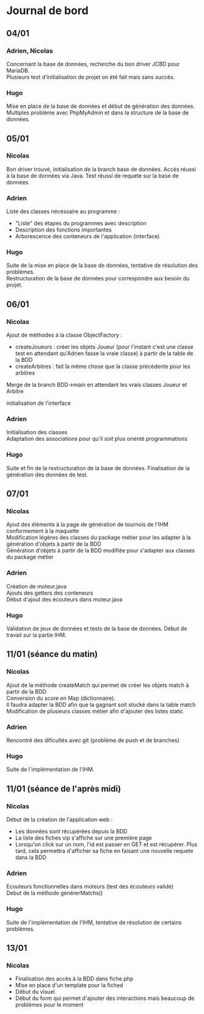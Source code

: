# Journal de bord

## 04/01
### Adrien, Nicolas  

Concernant la base de données, recherche du bon driver JCBD pour MariaDB.  
Plusieurs test d'initialisation de projet on été fait mais sans succès.  

### Hugo  

Mise en place de la base de données et début de génération des données. Multiples problème avec PhpMyAdmin et dans la structure de la base de données.  

## 05/01
### Nicolas  

Bon driver trouvé, initialisation de la branch base de données. Accès réussi à la base de données via Java. Test réussi de requete sur la base de données.  

### Adrien  

Liste des classes nécéssaire au programme :  
- "Liste" des étapes du programmes avec description  
- Description des fonctions importantes  
- Arborescence des conteneurs de l'application (interface)  

### Hugo   

Suite de la mise en place de la base de données, tentative de résolution des problèmes.  
Restructuration de la base de données pour correspondre aux besoin du projet.  

## 06/01
### Nicolas  

Ajout de méthodes à la classe ObjectFactory :
- createJoueurs : créer les objets Joueur (pour l'instant c'est une classe test en attendant qu'Adrien fasse la vraie classe) à partir de la table de la BDD
- createArbitres : fait la même chose que la classe précédente pour les arbitres

Merge de la branch BDD->main en attendant les vrais classes Joueur et Arbitre

initialisation de l'interface

### Adrien  

Initialisation des classes  
Adaptation des associations pour qu'il soit plus orienté programmations


### Hugo   

Suite et fin de la restructuration de la base de données. Finalisation de la génération des données de test.  

## 07/01
### Nicolas

Ajout des éléments à la page de génération de tournois de l'IHM conformement à la maquette  
Modification légères des classes du package métier pour les adapter à la génération d'objets à partir de la BDD  
Génération d'objets à partir de la BDD modifiée pour s'adapter aux classes du package métier  

### Adrien  
Création de moteur.java  
Ajouts des getters des conteneurs  
Début d'ajout des écouteurs dans moteur.java  

### Hugo

Validation de jeux de données et tests de la base de données.
Début de travail sur la partie IHM.

## 11/01 (séance du matin)
### Nicolas

Ajout de la méthode createMatch qui permet de créer les objets match à partir de la BDD  
Conversion du score en Map (dictionnaire).   
Il faudra  adapter la BDD afin que la gagnant soit stocké dans la table match   
Modification de plusieurs classes métier afin d'ajouter des listes static

### Adrien  

Rencontré des dificultés avec git (problème de push et de branches)

### Hugo  
Suite de l'implémentation de l'IHM.

## 11/01 (séance de l'après midi)
### Nicolas

Début de la création de l'application web :   
- Les données sont récupérées depuis la BDD  
- La liste des fiches vip s'affiche sur une première page  
- Lorsqu'on click sur un nom, l'id est passer en GET et est récupérer. Plus tard, cela permettra d'afficher sa fiche en faisant une nouvelle requete dans la BDD  

### Adrien  

Ecouteurs fonctionnelles dans moteurs (test des écouteurs valide)  
Debut de la méthode générerMatchs()  

### Hugo  
Suite de l'implémentation de l'IHM, tentative de résolution de certains problèmes.

## 13/01 
### Nicolas

- Finalisation des accès à la BDD dans fiche.php  
- Mise en place d'un template pour la fiched  
- Début du visuel   
- Début du form qui permet d'ajouter des interactions mais beaucoup de problèmes pour le moment  
